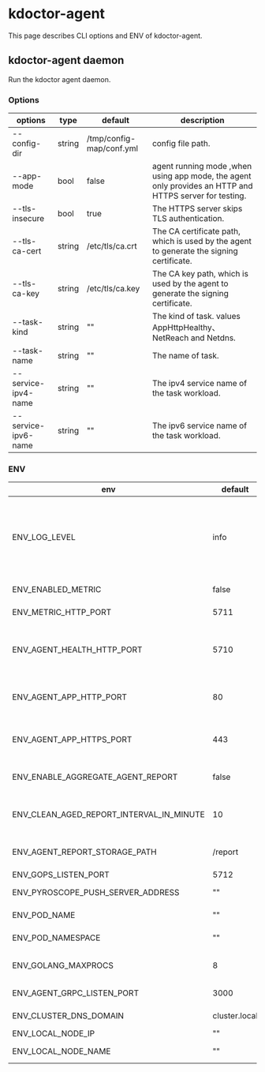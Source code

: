 # kdoctor-agent

This page describes CLI options and ENV of kdoctor-agent.

## kdoctor-agent daemon

Run the kdoctor agent daemon.

### Options

| options             | type   | default                  | description                                                                                             |
|---------------------|--------|--------------------------|---------------------------------------------------------------------------------------------------------|
| --config-dir        | string | /tmp/config-map/conf.yml | config file path.                                                                                       |
| --app-mode          | bool   | false                    | agent running mode ,when using app mode, the agent only provides an HTTP and HTTPS server for testing.  |
| --tls-insecure      | bool   | true                     | The HTTPS server skips TLS authentication.                                                              |
| --tls-ca-cert       | string | /etc/tls/ca.crt          | The CA certificate path, which is used by the agent to generate the signing certificate.                |
| --tls-ca-key        | string | /etc/tls/ca.key          | The CA key path, which is used by the agent to generate the signing certificate.                        |
| --task-kind         | string | ""                       | The kind of task. values AppHttpHealthy、NetReach and Netdns.                                            |
| --task-name         | string | ""                       | The name of task.                                                                                       |
| --service-ipv4-name | string | ""                       | The ipv4 service name of the task workload.                                                             |
| --service-ipv6-name | string | ""                       | The ipv6 service name of the task workload.                                                             |

### ENV

| env                                      | default       | description                                                                        |
|------------------------------------------|---------------|------------------------------------------------------------------------------------|
| ENV_LOG_LEVEL                            | info          | Log level, optional values are "debug", "info", "warn", "error", "fatal", "panic". |
| ENV_ENABLED_METRIC                       | false         | Enable/disable metrics.                                                            |
| ENV_METRIC_HTTP_PORT                     | 5711          | Metric HTTP server port.                                                           |
| ENV_AGENT_HEALTH_HTTP_PORT               | 5710          | kdoctor-agent health backend HTTP server port.                                     |
| ENV_AGENT_APP_HTTP_PORT                  | 80            | kdoctor-agent app backend HTTP server port.                                        |
| ENV_AGENT_APP_HTTPS_PORT                 | 443           | kdoctor-agent app backend HTTP server port.                                        |
| ENV_ENABLE_AGGREGATE_AGENT_REPORT        | false         | enable aggregate report                                                            |
| ENV_CLEAN_AGED_REPORT_INTERVAL_IN_MINUTE | 10            | clean aggregate report interval in minute                                          |
| ENV_AGENT_REPORT_STORAGE_PATH            | /report       | aggregate report storage path                                                      |
| ENV_GOPS_LISTEN_PORT                     | 5712          | Gops port                                                                          |
| ENV_PYROSCOPE_PUSH_SERVER_ADDRESS        | ""            | pyroscope addr                                                                     |
| ENV_POD_NAME                             | ""            | agent pod name                                                                     |
| ENV_POD_NAMESPACE                        | ""            | agent pod namespace                                                                |
| ENV_GOLANG_MAXPROCS                      | 8             | golang runtime max procs                                                           |
| ENV_AGENT_GRPC_LISTEN_PORT               | 3000          | agent grpc port                                                                    |
| ENV_CLUSTER_DNS_DOMAIN                   | cluster.local | cluster domian                                                                     |
| ENV_LOCAL_NODE_IP                        | ""            | loacl node ip                                                                      |
| ENV_LOCAL_NODE_NAME                      | ""            | loacl node name                                                                    |



